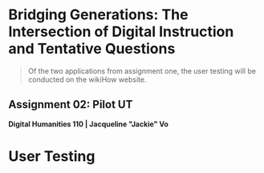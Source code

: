 # Bridging Generations: The Intersection of Digital Instruction and Tentative Questions

> Of the two applications from assignment one, the user testing will be conducted on the wikiHow website.
 
## Assignment 02: Pilot UT
__Digital Humanities 110 | Jacqueline "Jackie" Vo__

# User Testing #
